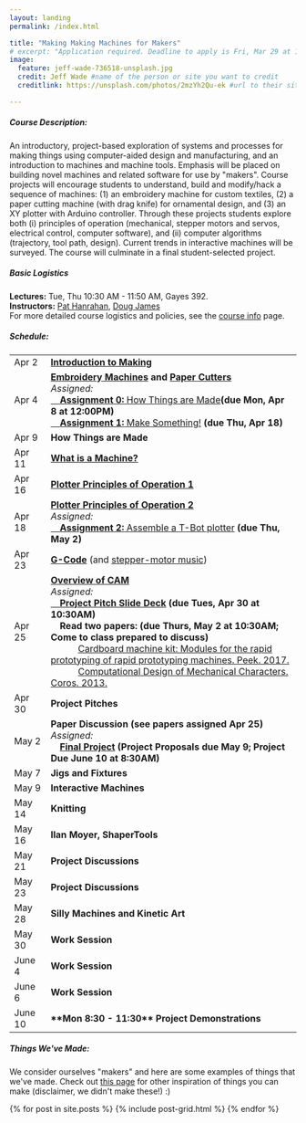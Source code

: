 ```yaml
---
layout: landing
permalink: /index.html

title: "Making Making Machines for Makers"
# excerpt: "Application required. Deadline to apply is Fri, Mar 29 at 11:59 pm."
image:
  feature: jeff-wade-736518-unsplash.jpg
  credit: Jeff Wade #name of the person or site you want to credit
  creditlink: https://unsplash.com/photos/2mzYh2Qu-ek #url to their site or licensing

---
```


##### Course Description:
An introductory, project-based exploration of systems and processes for making things using computer-aided design and manufacturing, and an introduction to machines and machine tools. Emphasis will be placed on building novel machines and related software for use by "makers". Course projects will encourage students to understand, build and modify/hack a sequence of machines: 
(1) an embroidery machine for custom textiles, (2) a paper cutting machine (with drag knife) for ornamental design, and (3) an XY plotter with Arduino controller. Through these projects students explore both (i) principles of operation (mechanical, stepper motors and servos, electrical control, computer software), and (ii) computer algorithms (trajectory, tool path, design). Current trends in interactive machines will be surveyed. The course will culminate in a final student-selected project.  

##### Basic Logistics
**Lectures:**   Tue, Thu 10:30 AM - 11:50 AM, Gayes 392.  
**Instructors:**   [Pat Hanrahan](https://graphics.stanford.edu/~hanrahan/), [Doug James](https://graphics.stanford.edu/~djames/)  
For more detailed course logistics and policies, see the [course info](/course_info.html) page.


##### Schedule:
<table id="schedule">
<tbody>
	<tr><td>Apr 2</td><td><a href="/lectures/intro/making.pdf"><b>Introduction to Making</b></a></td></tr>
    <tr><td>Apr 4</td><td><b><a href="/lectures/embroidery/embroidery.pdf"><b>Embroidery Machines</b></a> and <a href="/lectures/papercutting/papercutting.pdf">Paper Cutters</a></b>
    	<br><span class="assigned"><i>Assigned:</i>
    			<br><a href="/assignments/howitsmade/"> &emsp;<b>Assignment 0:</b> How Things are Made</a><b>(due Mon, Apr 8 at 12:00PM)</b>
    			<br><a href="/assignments/making/">&emsp;<b>Assignment 1:</b> Make Something!</a> <b>(due Thu, Apr 18)</b>
    	</span></td></tr>
    <tr><td>Apr 9</td><td><b>How Things are Made</b></td></tr>
    <tr><td>Apr 11</td><td><a href="/lectures/machines/machines.pdf"><b>What is a Machine?</b></a></td></tr>
    <tr><td>Apr 16 </td>
       <td><a href="/lectures/tbot/tbot1.pdf"><b>Plotter Principles of Operation 1</b></a></td>
   </tr> 
    <tr><td>Apr 18</td><td><a href="/lectures/tbot/tbot2.pdf"><b>Plotter Principles of Operation 2</b></a>
    	<br><span class="assigned"><i>Assigned:</i>
    			<br><a href="/assignments/tbot/"> &emsp;<b>Assignment 2:</b> Assemble a T-Bot plotter</a> <b>(due Thu, May 2)</b>
    	</span></td></tr>
    <tr><td>Apr 23</td><td><a href="/lectures/gcode/gcode.pdf"><b>G-Code</b></a> (and <a href="/lectures/gcode/stepperMusic">stepper-motor music</a>)</td></tr>
    <tr><td>Apr 25</td><td><a href="/lectures/cam/CAM.pdf"><b>Overview of CAM</b></a><br><span class="assigned"><i>Assigned:</i>
                <br><a href="https://docs.google.com/presentation/d/1dyCj_XGGGUmob6edjqQaQ8sGndR2pEPoxe_Kx8850fg/edit#slide=id.p"> &emsp;<b>Project Pitch Slide Deck</b></a> <b>(due Tues, Apr 30 at 10:30AM)</b>
                <br>&emsp;<b>Read two papers: (due Thurs, May 2 at 10:30AM; Come to class prepared to discuss)</b>
                <br>&emsp;&emsp;&emsp;<a href="http://cba.mit.edu/docs/papers/17.05.peek.pdf">Cardboard machine kit: Modules for the rapid prototyping of rapid prototyping machines. Peek. 2017.</a>
                <br>&emsp;&emsp;&emsp;<a href="http://crl.ethz.ch/papers/CDMC_final.pdf">Computational Design of Mechanical Characters. Coros. 2013.</a>
        </span></td></tr>
    <tr><td>Apr 30</td><td><b>Project Pitches</b></td></tr>
    <tr><td>May 2</td><td><b>Paper Discussion (see papers assigned Apr 25) </b>
    	<br><span class="assigned"><i>Assigned:</i>
    			<br>&emsp;<b><a href="/assignments/finalproject/">Final Project</a> (Project Proposals due May 9; Project Due June 10 at 8:30AM)</b>
    	</span></td></tr>
    <tr><td>May 7</td><td><b>Jigs and Fixtures</b></td></tr>
    <tr><td>May 9</td><td><b>Interactive Machines </b></td></tr>
    <tr><td>May 14</td><td><b>Knitting</b></td></tr>
    <tr><td>May 16</td><td><b>Ilan Moyer, ShaperTools</b></td></tr>
    <tr><td>May 21</td><td><b>Project Discussions</b></td></tr>
    <tr><td>May 23</td><td><b>Project Discussions</b></td></tr>
    <tr><td>May 28</td><td><b>Silly Machines and Kinetic Art  </b></td></tr>
    <tr><td>May 30</td><td><b>Work Session</b></td></tr>
    <tr><td>June 4</td><td><b>Work Session</b></td></tr>
    <tr><td>June 6</td><td><b>Work Session</b></td></tr>
    <tr><td>June 10</td><td><b>**Mon 8:30 - 11:30** Project Demonstrations</b></td></tr>
</tbody>
</table>

##### Things We've Made:
We consider ourselves "makers" and here are some examples of things that we've made. Check out [this page](/craft_inspiration.html) for other inspiration of things you can make (disclaimer, we didn't make these!) :)
<div class="tiles">
{% for post in site.posts %} {% include post-grid.html %} {% endfor %}
</div>

